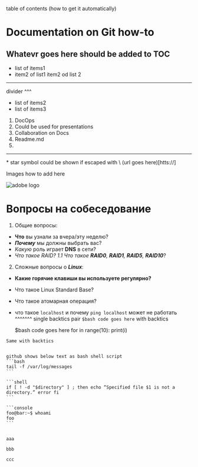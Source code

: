 table of contents (how to get it automatically)

# Documentation on Git how-to
## Whatevr goes here should be added to TOC
* list of items1
* item2 of list1
item2 od list 2

___
divider ^^^
- list of items2
- list of items3

1. DocOps
1. Could be used for presentations
1. Collaboration on Docs
1. Readme.md
1.
___
\* star symbol could be shown if escaped with \\
(url goes here)[htts://]


Images how to add here

![adobe logo](https://experienceleague.adobe.com/docs/contributor/assets/adobe_standard_logo.png?lang=en)

# Вопросы на собеседование
 1. Общие вопросы:
 * **Что** вы узнали за вчера/эту неделю?
 * **_Почему_** мы должны выбрать вас?
 * _Какую_ роль играет **DNS** в сети?
 * _Что такое RAID? 1.1 Что такое ***RAID0***, **RAID1**, **RAID5**, **RAID10**_?
 2. Сложные вопросы о **_Linux_**:
 * **Какие горячие клавиши вы используете регулярно?**
 * Что такое Linux Standard Base?
 * Что такое атомарная операция?
 * что такое `localhost` и почему `ping localhost` может не работать
               ^^^^^^^ single backtics pair
```$bash code goes here``` with backtics

    $bash code goes here
    for in range(10):
      print(i)
```
Same with backtics
```

~~~some text with tildas~~~ - should look like crossed-over

github shows below text as bash shell script
```bash
tail -f /var/log/messages
```

```shell
if [ ! -d "$directory" ] ; then echo “Specified file $1 is not a directory.” error fi
```

```console
foo@bar:~$ whoami
foo
```


aaa

bbb

ccc
